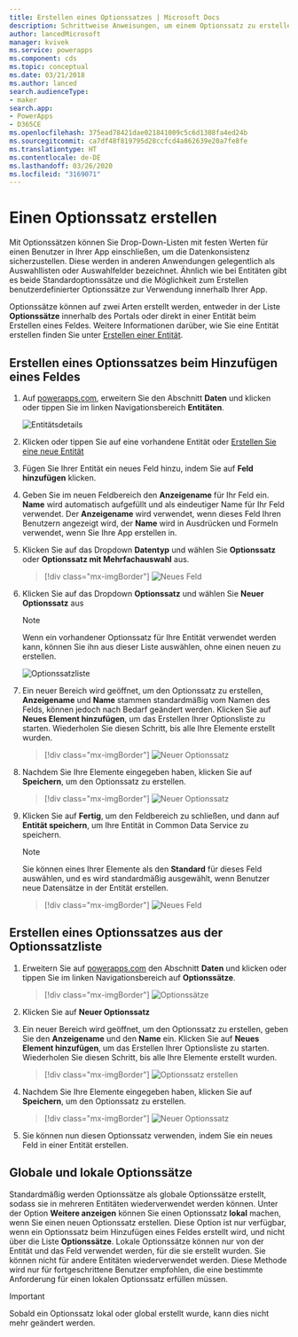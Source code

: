 ```yaml
---
title: Erstellen eines Optionssatzes | Microsoft Docs
description: Schrittweise Anweisungen, um einem Optionssatz zu erstellen.
author: lancedMicrosoft
manager: kvivek
ms.service: powerapps
ms.component: cds
ms.topic: conceptual
ms.date: 03/21/2018
ms.author: lanced
search.audienceType:
- maker
search.app:
- PowerApps
- D365CE
ms.openlocfilehash: 375ead78421dae021841009c5c6d1308fa4ed24b
ms.sourcegitcommit: ca7df48f819795d28ccfcd4a862639e20a7fe8fe
ms.translationtype: HT
ms.contentlocale: de-DE
ms.lasthandoff: 03/26/2020
ms.locfileid: "3169071"
---
```

# <a name="create-an-option-set"></a>Einen Optionssatz erstellen

Mit Optionssätzen können Sie Drop-Down-Listen mit festen Werten für einen Benutzer in Ihrer App einschließen, um die Datenkonsistenz sicherzustellen. Diese werden in anderen Anwendungen gelegentlich als Auswahllisten oder Auswahlfelder bezeichnet. Ähnlich wie bei Entitäten gibt es beide Standardoptionssätze und die Möglichkeit zum Erstellen benutzerdefinierter Optionssätze zur Verwendung innerhalb Ihrer App.

Optionssätze können auf zwei Arten erstellt werden, entweder in der Liste **Optionssätze** innerhalb des Portals oder direkt in einer Entität beim Erstellen eines Feldes. Weitere Informationen darüber, wie Sie eine Entität erstellen finden Sie unter [Erstellen einer Entität](data-platform-create-entity.md).

## <a name="creating-an-option-set-while-adding-a-field"></a>Erstellen eines Optionssatzes beim Hinzufügen eines Feldes

1. Auf [powerapps.com](https://make.powerapps.com/?utm_source=padocs&utm_medium=linkinadoc&utm_campaign=referralsfromdoc), erweitern Sie den Abschnitt **Daten** und klicken oder tippen Sie im linken Navigationsbereich **Entitäten**.

    ![Entitätsdetails](./media/data-platform-cds-create-entity/entitylist.png "Entitätsliste")

2. Klicken oder tippen Sie auf eine vorhandene Entität oder [Erstellen Sie eine neue Entität](data-platform-create-entity.md)

3. Fügen Sie Ihrer Entität ein neues Feld hinzu, indem Sie auf **Feld hinzufügen** klicken.

4. Geben Sie im neuen Feldbereich den **Anzeigename** für Ihr Feld ein. **Name** wird automatisch aufgefüllt und als eindeutiger Name für Ihr Feld verwendet. Der **Anzeigename** wird verwendet, wenn dieses Feld Ihren Benutzern angezeigt wird, der **Name** wird in Ausdrücken und Formeln verwendet, wenn Sie Ihre App erstellen in.

5. Klicken Sie auf das Dropdown **Datentyp** und wählen Sie **Optionssatz** oder **Optionssatz mit Mehrfachauswahl** aus.

    > [!div class="mx-imgBorder"] 
    > ![Neues Feld](./media/data-platform-cds-create-entity/newfieldpanel.png "Neuer Feldbereich")

6. Klicken Sie auf das Dropdown **Optionssatz** und wählen Sie **Neuer Optionssatz** aus

    > [!NOTE]
    > Wenn ein vorhandener Optionssatz für Ihre Entität verwendet werden kann, können Sie ihn aus dieser Liste auswählen, ohne einen neuen zu erstellen.

    ![Optionssatzliste](./media/data-platform-cds-newoptionset/fieldpanel-1.png "Optionssatzliste")

7. Ein neuer Bereich wird geöffnet, um den Optionssatz zu erstellen, **Anzeigename** und **Name** stammen standardmäßig vom Namen des Felds, können jedoch nach Bedarf geändert werden. Klicken Sie auf **Neues Element hinzufügen**, um das Erstellen Ihrer Optionsliste zu starten. Wiederholen Sie diesen Schritt, bis alle Ihre Elemente erstellt wurden.

    > [!div class="mx-imgBorder"] 
    > ![Neuer Optionssatz](./media/data-platform-cds-newoptionset/field-optionsetpanel.png "Neuer Optionssatz")

8. Nachdem Sie Ihre Elemente eingegeben haben, klicken Sie auf **Speichern**, um den Optionssatz zu erstellen.

    > [!div class="mx-imgBorder"] 
    > ![Neuer Optionssatz](./media/data-platform-cds-newoptionset/field-optionsetpanel-values.png "Neuer Optionssatz")

9. Klicken Sie auf **Fertig**, um den Feldbereich zu schließen, und dann auf **Entität speichern**, um Ihre Entität in Common Data Service zu speichern.

    > [!NOTE]
    > Sie können eines Ihrer Elemente als den **Standard** für dieses Feld auswählen, und es wird standardmäßig ausgewählt, wenn Benutzer neue Datensätze in der Entität erstellen.

    > [!div class="mx-imgBorder"] 
    > ![Neues Feld](./media/data-platform-cds-newoptionset/fieldpanel-2.png "Neuer Feldbereich")

## <a name="creating-an-option-set-from-the-option-set-list"></a>Erstellen eines Optionssatzes aus der Optionssatzliste

1. Erweitern Sie auf [powerapps.com](https://make.powerapps.com/?utm_source=padocs&utm_medium=linkinadoc&utm_campaign=referralsfromdoc) den Abschnitt **Daten** und klicken oder tippen Sie im linken Navigationsbereich auf **Optionssätze**.

    > [!div class="mx-imgBorder"] 
    > ![Optionssätze](./media/data-platform-cds-newoptionset/optionsetlist.png "Optionssatzliste")

2. Klicken Sie auf **Neuer Optionssatz**

3. Ein neuer Bereich wird geöffnet, um den Optionssatz zu erstellen, geben Sie den **Anzeigename** und den **Name** ein. Klicken Sie auf **Neues Element hinzufügen**, um das Erstellen Ihrer Optionsliste zu starten. Wiederholen Sie diesen Schritt, bis alle Ihre Elemente erstellt wurden.

    > [!div class="mx-imgBorder"] 
    > ![Optionssatz erstellen](./media/data-platform-cds-newoptionset/optionset-create.png "Optionssatz erstellen")

4. Nachdem Sie Ihre Elemente eingegeben haben, klicken Sie auf **Speichern**, um den Optionssatz zu erstellen.

    > [!div class="mx-imgBorder"] 
    > ![Neuer Optionssatz](./media/data-platform-cds-newoptionset/optionset-create-values.png "Neuer Optionssatz")

5. Sie können nun diesen Optionssatz verwenden, indem Sie ein neues Feld in einer Entität erstellen.

## <a name="global-and-local-option-sets"></a>Globale und lokale Optionssätze

Standardmäßig werden Optionssätze als globale Optionssätze erstellt, sodass sie in mehreren Entitäten wiederverwendet werden können. Unter der Option **Weitere anzeigen** können Sie einen Optionssatz **lokal** machen, wenn Sie einen neuen Optionssatz erstellen. Diese Option ist nur verfügbar, wenn ein Optionssatz beim Hinzufügen eines Feldes erstellt wird, und nicht über die Liste **Optionssätze**. Lokale Optionssätze können nur von der Entität und das Feld verwendet werden, für die sie erstellt wurden. Sie können nicht für andere Entitäten wiederverwendet werden. Diese Methode wird nur für fortgeschrittene Benutzer empfohlen, die eine bestimmte Anforderung für einen lokalen Optionssatz erfüllen müssen.

> [!IMPORTANT]
> Sobald ein Optionssatz lokal oder global erstellt wurde, kann dies nicht mehr geändert werden.

